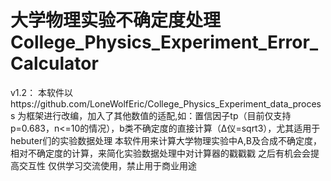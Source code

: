 # 大学物理实验不确定度处理 College_Physics_Experiment_Error_Calculator
v1.2：
本软件以https://github.com/LoneWolfEric/College_Physics_Experiment_data_process 为框架进行改编，加入了其他数值的适配,如：置信因子tp（目前仅支持p=0.683，n&lt;=10的情况），b类不确定度的直接计算（Δ仪=sqrt3），尤其适用于hebuter们的实验数据处理
本软件用来计算大学物理实验中A,B及合成不确定度，相对不确定度的计算，来简化实验数据处理中对计算器的戳戳戳
之后有机会会提高交互性
仅供学习交流使用，禁止用于商业用途
